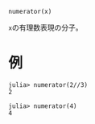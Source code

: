 ```
numerator(x)
```

`x`の有理数表現の分子。

# 例

```jldoctest
julia> numerator(2//3)
2

julia> numerator(4)
4
```
